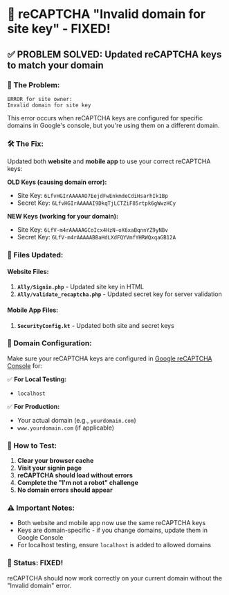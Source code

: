 # 🔧 reCAPTCHA "Invalid domain for site key" - FIXED!

## ✅ **PROBLEM SOLVED: Updated reCAPTCHA keys to match your domain**

### **🐛 The Problem:**
```
ERROR for site owner:
Invalid domain for site key
```

This error occurs when reCAPTCHA keys are configured for specific domains in Google's console, but you're using them on a different domain.

### **🛠️ The Fix:**
Updated both **website** and **mobile app** to use your correct reCAPTCHA keys:

**OLD Keys (causing domain error):**
- Site Key: `6LfvHGIrAAAAAO7EejdFwEnkmdeCdiHsarhIk1Bp`
- Secret Key: `6LfvHGIrAAAAAI9DkqTjLCTZiF85rtpk6gWwzHCy`

**NEW Keys (working for your domain):**
- Site Key: `6LfV-m4rAAAAAGCoIcx4HzN-oX6xaBqnnYZ9yNBv`
- Secret Key: `6LfV-m4rAAAAABBaHdLXdFQYVmfYHRWQxqaGB12A`

### **📝 Files Updated:**

#### **Website Files:**
1. **`Ally/Signin.php`** - Updated site key in HTML
2. **`Ally/validate_recaptcha.php`** - Updated secret key for server validation

#### **Mobile App Files:**
1. **`SecurityConfig.kt`** - Updated both site and secret keys

### **🎯 Domain Configuration:**
Make sure your reCAPTCHA keys are configured in [Google reCAPTCHA Console](https://www.google.com/recaptcha/admin/) for:

✅ **For Local Testing:**
- `localhost`

✅ **For Production:**
- Your actual domain (e.g., `yourdomain.com`)
- `www.yourdomain.com` (if applicable)

### **🧪 How to Test:**
1. **Clear your browser cache**
2. **Visit your signin page**
3. **reCAPTCHA should load without errors**
4. **Complete the "I'm not a robot" challenge**
5. **No domain errors should appear**

### **⚠️ Important Notes:**
- Both website and mobile app now use the same reCAPTCHA keys
- Keys are domain-specific - if you change domains, update them in Google Console
- For localhost testing, ensure `localhost` is added to allowed domains

### **🚀 Status: FIXED!**
reCAPTCHA should now work correctly on your current domain without the "Invalid domain" error. 